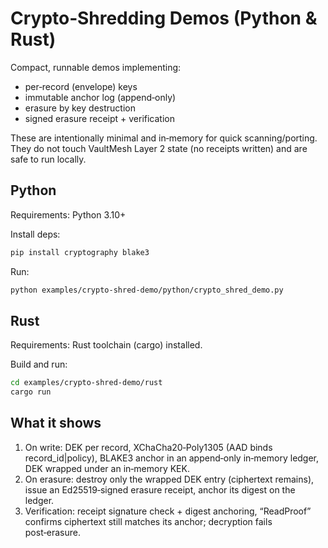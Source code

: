 # Crypto‑Shredding Demos (Python & Rust)

Compact, runnable demos implementing:

- per‑record (envelope) keys
- immutable anchor log (append‑only)
- erasure by key destruction
- signed erasure receipt + verification

These are intentionally minimal and in‑memory for quick scanning/porting. They do not touch VaultMesh Layer 2 state (no receipts written) and are safe to run locally.

## Python

Requirements: Python 3.10+

Install deps:

```bash
pip install cryptography blake3
```

Run:

```bash
python examples/crypto-shred-demo/python/crypto_shred_demo.py
```

## Rust

Requirements: Rust toolchain (cargo) installed.

Build and run:

```bash
cd examples/crypto-shred-demo/rust
cargo run
```

## What it shows

1. On write: DEK per record, XChaCha20‑Poly1305 (AAD binds record_id|policy), BLAKE3 anchor in an append‑only in‑memory ledger, DEK wrapped under an in‑memory KEK.
2. On erasure: destroy only the wrapped DEK entry (ciphertext remains), issue an Ed25519‑signed erasure receipt, anchor its digest on the ledger.
3. Verification: receipt signature check + digest anchoring, “ReadProof” confirms ciphertext still matches its anchor; decryption fails post‑erasure.

